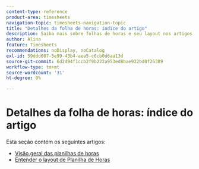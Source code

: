```yaml
---
content-type: reference
product-area: timesheets
navigation-topic: timesheets-navigation-topic
title: "Detalhes da folha de horas: índice do artigo"
description: Saiba mais sobre folhas de horas e seu layout nos artigos a seguir.
author: Alina
feature: Timesheets
recommendations: noDisplay, noCatalog
exl-id: 59ddd607-5e99-43b4-aea5-c6cb0d6aa13d
source-git-commit: 6d2494f1ccb2f9b222a953ed8bae922bd0f26389
workflow-type: tm+mt
source-wordcount: '31'
ht-degree: 0%

---
```


# Detalhes da folha de horas: índice do artigo

Esta seção contém os seguintes artigos:

* [Visão geral das planilhas de horas](../../timesheets/timesheets/timesheets-overview.md)
* [Entender o layout de Planilha de Horas](../../timesheets/timesheets/timesheet-layout.md)
